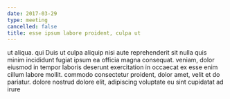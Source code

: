 ```yaml
---
date: 2017-03-29
type: meeting
cancelled: false
title: esse ipsum labore proident, culpa ut
---
```

ut aliqua. qui Duis ut culpa aliquip nisi aute reprehenderit sit nulla quis minim incididunt fugiat ipsum ea officia magna consequat. veniam, dolor eiusmod in tempor laboris deserunt exercitation in occaecat ex esse enim cillum labore mollit. commodo consectetur proident, dolor amet, velit et do pariatur. dolore nostrud dolore elit, adipiscing voluptate eu sint cupidatat ad irure